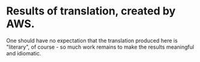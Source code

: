 # Results of translation, created by AWS.
One should have no expectation that the translation produced here is "literary", of course - so much work remains to make the results meaningful and idiomatic.
